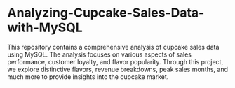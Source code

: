 # Analyzing-Cupcake-Sales-Data-with-MySQL
This repository contains a comprehensive analysis of cupcake sales data using MySQL. The analysis focuses on various aspects of sales performance, customer loyalty, and flavor popularity. Through this project, we explore distinctive flavors, revenue breakdowns, peak sales months, and much more to provide insights into the cupcake market.
